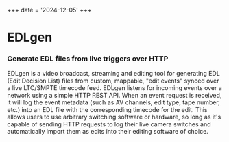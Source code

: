 +++
date = '2024-12-05'
+++
# EDLgen # 
<!-- {#main-heading} -->

### Generate EDL files from live triggers over HTTP ###  

EDLgen is a video broadcast, streaming and editing tool for generating EDL (Edit Decision List) files from custom, mappable, "edit events" synced over a live LTC/SMPTE timecode feed. EDLgen listens for incoming events over a network using a simple HTTP REST API. When an event request is received, it will log the event metadata (such as AV channels, edit type, tape number, etc.) into an EDL file with the corresponding timecode for the edit. This allows users to use arbitrary switching software or hardware, so long as it's capable of sending HTTP requests to log their live camera switches and automatically import them as edits into their editing software of choice.

